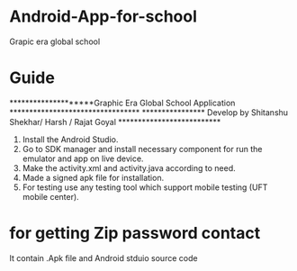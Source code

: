 # Android-App-for-school
Grapic era global school 

# Guide

********************Graphic Era Global School Application *********************************
**************** Develop by Shitanshu Shekhar/ Harsh / Rajat Goyal **************************
1) Install the Android Studio.
2) Go to SDK manager and install necessary component for run the emulator and app on live
device.
3) Make the activity.xml and activity.java according to need.
4) Made a signed apk file for installation.
5) For testing use any testing tool which support mobile testing (UFT mobile center).


# for getting Zip password contact 

It contain .Apk file and Android stduio source code
